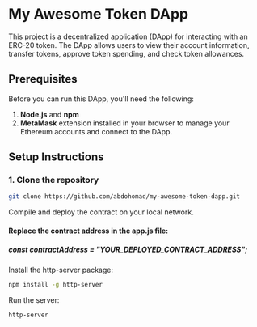 # My Awesome Token DApp

This project is a decentralized application (DApp) for interacting with an ERC-20 token. 
The DApp allows users to view their account information, transfer tokens, approve token spending, and check token allowances.

## Prerequisites

Before you can run this DApp, you'll need the following:

1. **Node.js** and **npm**
2. **MetaMask** extension installed in your browser to manage your Ethereum accounts and connect to the DApp.

## Setup Instructions

### 1. Clone the repository

```bash
git clone https://github.com/abdohomad/my-awesome-token-dapp.git
```
Compile and deploy the contract on your local network.

#### Replace the contract address in the app.js file:
##### const contractAddress = "YOUR_DEPLOYED_CONTRACT_ADDRESS";

Install the http-server package:

```bash
npm install -g http-server
```
Run the server:

```bash
http-server
```

